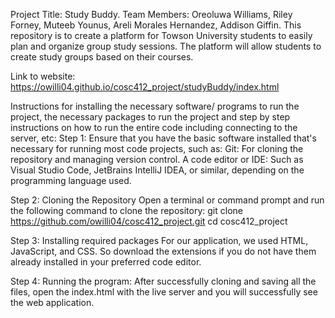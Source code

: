 Project Title: Study Buddy.
Team Members: Oreoluwa Williams, Riley Forney, Muteeb Younus, Areli Morales Hernandez, Addison Giffin.
This repository is to create a platform for Towson University students to easily plan and organize group study sessions. The platform will allow students to create study groups based on their courses. 

Link to website: 
https://owilli04.github.io/cosc412_project/studyBuddy/index.html

Instructions for installing the necessary software/ programs to run the project, the necessary packages to run the project and step by step instructions on how to run the entire code including connecting to the server, etc:
Step 1: Ensure that you have the basic software installed that's necessary for running most code projects, such as:
Git: For cloning the repository and managing version control.
A code editor or IDE: Such as Visual Studio Code, JetBrains IntelliJ IDEA, or similar, depending on the programming language used.

Step 2: Cloning the Repository
Open a terminal or command prompt and run the following command to clone the repository: git clone https://github.com/owilli04/cosc412_project.git cd cosc412_project

Step 3: Installing required packages
For our application, we used HTML, JavaScript, and CSS. So download the extensions if you do not have them already installed in your preferred code editor.

Step 4: Running the program:
After successfully cloning and saving all the files, open the index.html with the live server and you will successfully see the web application.



